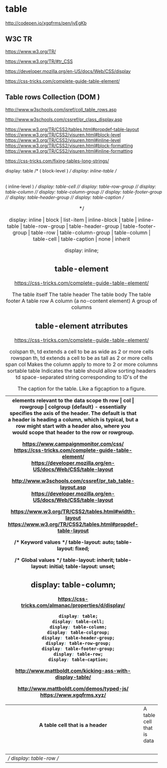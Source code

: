 # table  


http://codepen.io/xgqfrms/pen/jyEgKb  

## W3C TR  

https://www.w3.org/TR/  

https://www.w3.org/TR/#tr_CSS  

https://developer.mozilla.org/en-US/docs/Web/CSS/display  

https://css-tricks.com/complete-guide-table-element/  


## Table rows Collection (DOM )  
http://www.w3schools.com/jsref/coll_table_rows.asp  

http://www.w3schools.com/cssref/pr_class_display.asp  


https://www.w3.org/TR/CSS2/tables.html#propdef-table-layout  
https://www.w3.org/TR/CSS2/visuren.html#block-level  
https://www.w3.org/TR/CSS2/visuren.html#inline-level  
https://www.w3.org/TR/CSS2/visuren.html#block-formatting  
https://www.w3.org/TR/CSS2/visuren.html#inline-formatting  

https://css-tricks.com/fixing-tables-long-strings/  



display: table                /* <table> ( block-level ) */
display: inline-table         /* <table> ( inline-level ) */
display: table-cell           /* <td>        */
display: table-row            /* <tr>        */
display: table-row-group      /* <tbody>     */
display: table-column         /* <col>       */
display: table-column-group   /* <colgroup>  */
display: table-footer-group   /* <tfoot>     */
display: table-header-group   /* <thead>     */
display: table-caption        /* <caption>   */




display: inline | block | list-item | inline-block | table | inline-table | table-row-group | table-header-group | table-footer-group | table-row | table-column-group | table-column | table-cell | table-caption | none | inherit

display: inline;



## table-element  
https://css-tricks.com/complete-guide-table-element/  


<table> The table itself
<caption>  The caption for the table. Like a figcaption to a figure.
<thead> The table header
<tbody> The table body
<tfoot> The table footer
<tr>    A table row
<th>    A table cell that is a header
<td>    A table cell that is data
<col>   A column (a no-content element)
<colgroup>  A group of columns


## table-element atrributes  
https://css-tricks.com/complete-guide-table-element/  


colspan th, td  extends a cell to be as wide as 2 or more cells
rowspan th, td  extends a cell to be as tall as 2 or more cells
span    col Makes the column apply to more to 2 or more columns
sortable    table   Indicates the table should allow sorting
headers td  space-separated string corresponding to ID's of the <th> elements relevant to the data
scope   th  row | col | rowgroup | colgroup (default) - essentially specifies the axis of the header. The default is that a header is heading a column, which is typical, but a row might start with a header also, where you would scope that header to the row or rowgroup.


https://www.campaignmonitor.com/css/  
https://css-tricks.com/complete-guide-table-element/  
https://developer.mozilla.org/en-US/docs/Web/CSS/table-layout  





http://www.w3schools.com/cssref/pr_tab_table-layout.asp  
https://developer.mozilla.org/en-US/docs/Web/CSS/table-layout  

https://www.w3.org/TR/CSS2/tables.html#width-layout  
https://www.w3.org/TR/CSS2/tables.html#propdef-table-layout  


/* Keyword values */
table-layout: auto;
table-layout: fixed;

/* Global values */
table-layout: inherit;
table-layout: initial;
table-layout: unset;








##  display: table-column;  

https://css-tricks.com/almanac/properties/d/display/  


```css
    display: table;
    display: table-cell;
    display: table-column;
    display: table-colgroup;
    display: table-header-group;
    display: table-row-group;
    display: table-footer-group;
    display: table-row;
    display: table-caption;
``` 



http://www.mattboldt.com/kicking-ass-with-display-table/  

http://www.mattboldt.com/demos/typed-js/  
https://www.xgqfrms.xyz/  





